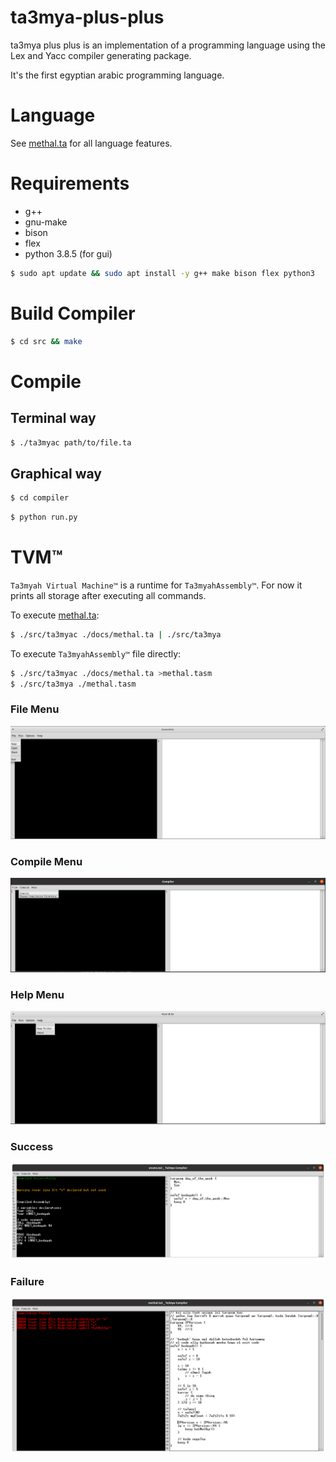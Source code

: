 # ta3mya-plus-plus
ta3mya plus plus is an implementation of a programming language using the Lex and Yacc compiler generating package.

It's the first egyptian arabic programming language.

# Language
See [methal.ta](./docs/methal.ta) for all language features.

# Requirements
- g++
- gnu-make
- bison
- flex
- python 3.8.5 (for gui)

```sh
$ sudo apt update && sudo apt install -y g++ make bison flex python3
```

# Build Compiler
```sh
$ cd src && make 
```


# Compile
## Terminal way
```sh
$ ./ta3myac path/to/file.ta
```
## Graphical way
```sh
$ cd compiler
```
```sh
$ python run.py
```

# TVM™
`Ta3myah Virtual Machine™` is a runtime for `Ta3myahAssembly™`.
For now it prints all storage after executing all commands.

To execute [methal.ta](./docs/methal.ta):
```sh
$ ./src/ta3myac ./docs/methal.ta | ./src/ta3mya
```

To execute `Ta3myahAssembly™` file directly:
```sh
$ ./src/ta3myac ./docs/methal.ta >methal.tasm
$ ./src/ta3mya ./methal.tasm
```

### File Menu
![](./compiler/screenshots/FileMenu.png) 

### Compile Menu
![](./compiler/screenshots/CompileMenu.png) 

### Help Menu
![](./compiler/screenshots/HelpMenu.png) 

### Success
![](./compiler/screenshots/Success.png) 

### Failure
![](./compiler/screenshots/Failure.png) 
